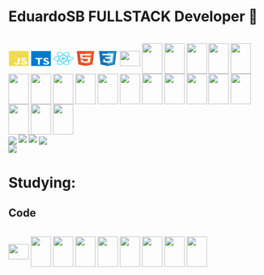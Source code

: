 # EduardoSB FULLSTACK Developer :rocket: 

<div style="display: inline_block"><br>
  <img align="center" alt="Js" height="30" width="40" src="https://raw.githubusercontent.com/devicons/devicon/master/icons/javascript/javascript-plain.svg">
  <img align="center" alt="Ts" height="30" width="40" src="https://raw.githubusercontent.com/devicons/devicon/master/icons/typescript/typescript-plain.svg">
  <img align="center" alt="React" height="30" width="40" src="https://raw.githubusercontent.com/devicons/devicon/master/icons/react/react-original.svg">
  <img align="center" alt="HTML" height="30" width="40" src="https://raw.githubusercontent.com/devicons/devicon/master/icons/html5/html5-original.svg">
  <img align="center" alt="CSS" height="30" width="40" src="https://raw.githubusercontent.com/devicons/devicon/master/icons/css3/css3-original.svg">
  <img align="center" src="https://cdn.jsdelivr.net/gh/devicons/devicon/icons/kotlin/kotlin-original.svg" height="30" width="40" />
  <img align="center" src="https://cdn.jsdelivr.net/gh/devicons/devicon/icons/java/java-original.svg" height="60" width="40" />
  <img align="center" src="https://cdn.jsdelivr.net/gh/devicons/devicon/icons/python/python-original.svg"  height="60" width="40" />
  <img align="center"  src="https://cdn.jsdelivr.net/gh/devicons/devicon/icons/angularjs/angularjs-original.svg" height="60" width="40" />
  <img align="center" src="https://cdn.jsdelivr.net/gh/devicons/devicon/icons/vuejs/vuejs-original.svg" height="60" width="40" />
  <img align="center" src="https://cdn.jsdelivr.net/gh/devicons/devicon/icons/php/php-original.svg" height="60" width="40" />
  <img align="center" src="https://cdn.jsdelivr.net/gh/devicons/devicon/icons/c/c-original.svg" height="60" width="40" />
  <img align="center" src="https://cdn.jsdelivr.net/gh/devicons/devicon/icons/cplusplus/cplusplus-original.svg" height="60" width="40" />
  <img align="center"src="https://cdn.jsdelivr.net/gh/devicons/devicon/icons/csharp/csharp-original.svg" height="60" width="40" />
  <img align="center" src="https://cdn.jsdelivr.net/gh/devicons/devicon/icons/electron/electron-original.svg" height="60" width="40" />
  <img align="center" src="https://cdn.jsdelivr.net/gh/devicons/devicon/icons/bulma/bulma-plain.svg" height="60" width="40" />
  <img align="center" src="https://cdn.jsdelivr.net/gh/devicons/devicon/icons/coffeescript/coffeescript-original.svg" height="60" width="40" />
  <img align="center" src="https://cdn.jsdelivr.net/gh/devicons/devicon/icons/nestjs/nestjs-plain.svg" height="60" width="40" />
  <img align="center" src="https://cdn.jsdelivr.net/gh/devicons/devicon/icons/nodejs/nodejs-original.svg" height="60" width="40" />
  <img align="center" src="https://cdn.jsdelivr.net/gh/devicons/devicon/icons/postgresql/postgresql-plain.svg" height="60" width="40" />
  <img align="center" src="https://cdn.jsdelivr.net/gh/devicons/devicon/icons/mysql/mysql-original.svg" height="60" width="40" />
  <img align="center" src="https://cdn.jsdelivr.net/gh/devicons/devicon/icons/bootstrap/bootstrap-original.svg" height="60" width="40" />
  <img align="center" src="https://cdn.jsdelivr.net/gh/devicons/devicon/icons/rust/rust-plain.svg" height="60" width="40" />
  <img align="center" src="https://cdn.jsdelivr.net/gh/devicons/devicon/icons/bash/bash-original.svg" height="60" width="40" />
  <img align="center" src="https://cdn.jsdelivr.net/gh/devicons/devicon/icons/spring/spring-original.svg" height="60" width="40" />
<div>
<img align="center" height="18em" src="https://komarev.com/ghpvc/?username=EduardoSB000&color=blueviolet">
<img height="180em" src="https://github-readme-stats.vercel.app/api/top-langs/?username=EduardoSB000&layout=compact&langs_count=16&theme=dark"/>
<img height="180em" src="https://github-readme-stats.vercel.app/api?username=EduardoSB000&theme=dark">
<img align="center" height="180em" src="https://streak-stats.demolab.com/?user=EduardoSB000&theme=dark"/>
</div>

<div>
  <img src="https://i.pinimg.com/originals/9c/8c/db/9c8cdbb2bd7b637edd5b3a767b74153a.gif" />
</div>

<h1>Studying:</h1>
<h2>Code</h2>
<div style="display: inline_block"><br>
  <img align="center" src="https://cdn.jsdelivr.net/gh/devicons/devicon/icons/kotlin/kotlin-original.svg" height="30" width="40" />
  <img align="center" src="https://cdn.jsdelivr.net/gh/devicons/devicon/icons/java/java-original.svg" height="60" width="40" />
  <img align="center" src="https://cdn.jsdelivr.net/gh/devicons/devicon/icons/python/python-original.svg"  height="60" width="40" />
  <img align="center"  src="https://cdn.jsdelivr.net/gh/devicons/devicon/icons/angularjs/angularjs-original.svg" height="60" width="40" />
  <img align="center" src="https://cdn.jsdelivr.net/gh/devicons/devicon/icons/vuejs/vuejs-original.svg" height="60" width="40" />
  <img align="center" src="https://cdn.jsdelivr.net/gh/devicons/devicon/icons/php/php-original.svg" height="60" width="40" />
  <img align="center"src="https://cdn.jsdelivr.net/gh/devicons/devicon/icons/csharp/csharp-original.svg" height="60" width="40" />
  <img align="center" src="https://cdn.jsdelivr.net/gh/devicons/devicon/icons/nestjs/nestjs-plain.svg" height="60" width="40" />
  <img align="center" src="https://cdn.jsdelivr.net/gh/devicons/devicon/icons/spring/spring-original.svg" height="60" width="40" />
</div>
